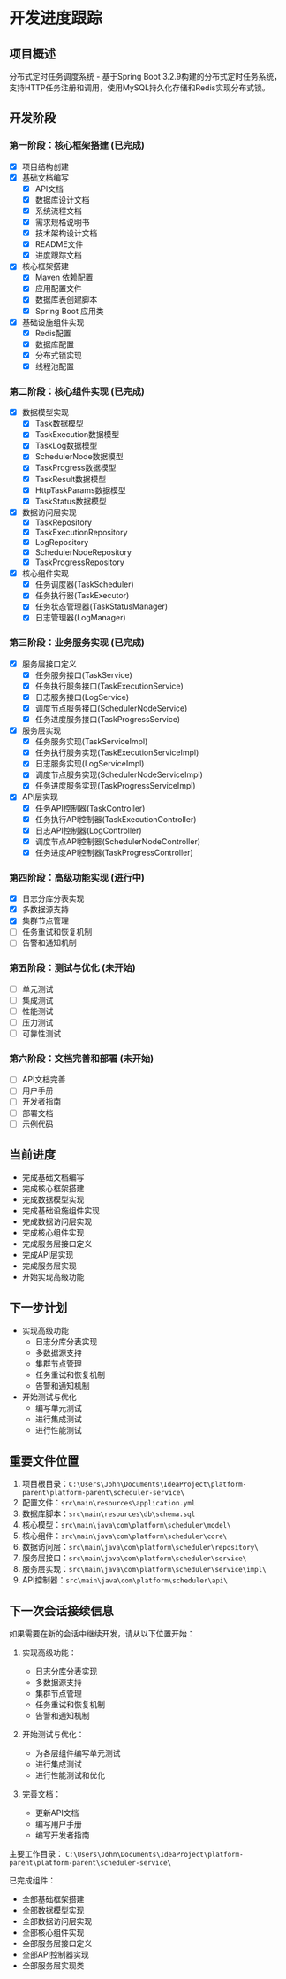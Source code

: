 # 开发进度跟踪

## 项目概述
分布式定时任务调度系统 - 基于Spring Boot 3.2.9构建的分布式定时任务系统，支持HTTP任务注册和调用，使用MySQL持久化存储和Redis实现分布式锁。

## 开发阶段

### 第一阶段：核心框架搭建 (已完成)

- [x] 项目结构创建
- [x] 基础文档编写
  - [x] API文档
  - [x] 数据库设计文档
  - [x] 系统流程文档
  - [x] 需求规格说明书
  - [x] 技术架构设计文档
  - [x] README文件
  - [x] 进度跟踪文档
- [x] 核心框架搭建
  - [x] Maven 依赖配置
  - [x] 应用配置文件
  - [x] 数据库表创建脚本
  - [x] Spring Boot 应用类
- [x] 基础设施组件实现
  - [x] Redis配置
  - [x] 数据库配置
  - [x] 分布式锁实现
  - [x] 线程池配置

### 第二阶段：核心组件实现 (已完成)

- [x] 数据模型实现
  - [x] Task数据模型
  - [x] TaskExecution数据模型
  - [x] TaskLog数据模型
  - [x] SchedulerNode数据模型
  - [x] TaskProgress数据模型
  - [x] TaskResult数据模型
  - [x] HttpTaskParams数据模型
  - [x] TaskStatus数据模型
- [x] 数据访问层实现
  - [x] TaskRepository
  - [x] TaskExecutionRepository
  - [x] LogRepository
  - [x] SchedulerNodeRepository
  - [x] TaskProgressRepository
- [x] 核心组件实现
  - [x] 任务调度器(TaskScheduler)
  - [x] 任务执行器(TaskExecutor)
  - [x] 任务状态管理器(TaskStatusManager)
  - [x] 日志管理器(LogManager)

### 第三阶段：业务服务实现 (已完成)

- [x] 服务层接口定义
  - [x] 任务服务接口(TaskService)
  - [x] 任务执行服务接口(TaskExecutionService)
  - [x] 日志服务接口(LogService)
  - [x] 调度节点服务接口(SchedulerNodeService)
  - [x] 任务进度服务接口(TaskProgressService)
- [x] 服务层实现
  - [x] 任务服务实现(TaskServiceImpl)
  - [x] 任务执行服务实现(TaskExecutionServiceImpl)
  - [x] 日志服务实现(LogServiceImpl)
  - [x] 调度节点服务实现(SchedulerNodeServiceImpl)
  - [x] 任务进度服务实现(TaskProgressServiceImpl)
- [x] API层实现
  - [x] 任务API控制器(TaskController)
  - [x] 任务执行API控制器(TaskExecutionController)
  - [x] 日志API控制器(LogController)
  - [x] 调度节点API控制器(SchedulerNodeController)
  - [x] 任务进度API控制器(TaskProgressController)

### 第四阶段：高级功能实现 (进行中)

- [x] 日志分库分表实现
- [x] 多数据源支持
- [x] 集群节点管理
- [ ] 任务重试和恢复机制
- [ ] 告警和通知机制

### 第五阶段：测试与优化 (未开始)

- [ ] 单元测试
- [ ] 集成测试
- [ ] 性能测试
- [ ] 压力测试
- [ ] 可靠性测试

### 第六阶段：文档完善和部署 (未开始)

- [ ] API文档完善
- [ ] 用户手册
- [ ] 开发者指南
- [ ] 部署文档
- [ ] 示例代码

## 当前进度

- 完成基础文档编写
- 完成核心框架搭建
- 完成数据模型实现
- 完成基础设施组件实现
- 完成数据访问层实现
- 完成核心组件实现
- 完成服务层接口定义
- 完成API层实现
- 完成服务层实现
- 开始实现高级功能

## 下一步计划

- 实现高级功能
  - 日志分库分表实现
  - 多数据源支持
  - 集群节点管理
  - 任务重试和恢复机制
  - 告警和通知机制
- 开始测试与优化
  - 编写单元测试
  - 进行集成测试
  - 进行性能测试

## 重要文件位置

1. 项目根目录：`C:\Users\John\Documents\IdeaProject\platform-parent\platform-parent\scheduler-service\`
2. 配置文件：`src\main\resources\application.yml`
3. 数据库脚本：`src\main\resources\db\schema.sql`
4. 核心模型：`src\main\java\com\platform\scheduler\model\`
5. 核心组件：`src\main\java\com\platform\scheduler\core\`
6. 数据访问层：`src\main\java\com\platform\scheduler\repository\`
7. 服务层接口：`src\main\java\com\platform\scheduler\service\`
8. 服务层实现：`src\main\java\com\platform\scheduler\service\impl\`
9. API控制器：`src\main\java\com\platform\scheduler\api\`

## 下一次会话接续信息

如果需要在新的会话中继续开发，请从以下位置开始：

1. 实现高级功能：
   - 日志分库分表实现
   - 多数据源支持
   - 集群节点管理
   - 任务重试和恢复机制
   - 告警和通知机制

2. 开始测试与优化：
   - 为各层组件编写单元测试
   - 进行集成测试
   - 进行性能测试和优化

3. 完善文档：
   - 更新API文档
   - 编写用户手册
   - 编写开发者指南

主要工作目录：
`C:\Users\John\Documents\IdeaProject\platform-parent\platform-parent\scheduler-service\`

已完成组件：
- 全部基础框架搭建
- 全部数据模型实现
- 全部数据访问层实现
- 全部核心组件实现
- 全部服务层接口定义
- 全部API控制器实现
- 全部服务层实现类
